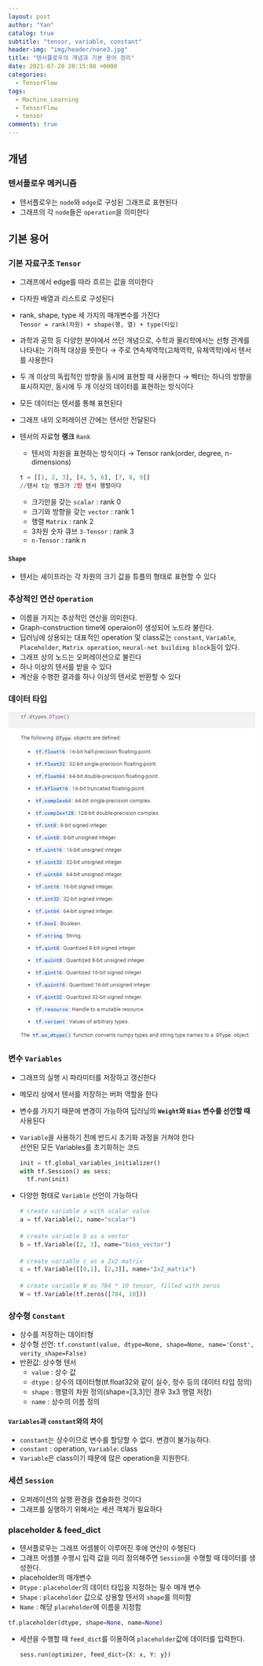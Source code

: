 ```yaml
---
layout: post
author: "Yan"
catalog: true
subtitle: "tensor, variable, constant"
header-img: "img/header/none3.jpg"
title: "텐서플로우의 개념과 기본 용어 정리"
date: 2021-07-20 20:15:08 +0000
categories:
  - TensorFlow
tags:
  - Machine_Learning
  - TensorFlow
  - tensor
comments: true
---
```


## 개념

### 텐서플로우 메커니즘

- 텐서플로우는 `node`와 `edge`로 구성된 그래프로 표현된다
- 그래프의 각 `node`들은 `operation`을 의미한다

## 기본 용어

### 기본 자료구조 `Tensor`

- 그래프에서 edge를 따라 흐르는 값을 의미한다
- 다차원 배열과 리스트로 구성된다
- rank, shape, type 세 가지의 매개변수를 가진다  
  `Tensor = rank(차원) + shape(행, 열) + type(타입)`
- 과학과 공학 등 다양한 분야에서 쓰던 개념으로, 수학과 물리학에서는 선형 관계를 나타내는 기하적 대상을 뜻한다 → 주로 연속체역학(고체역학, 유체역학)에서 텐서를 사용한다
- 두 개 이상의 독립적인 방향을 동시에 표현할 때 사용한다 → 벡터는 하나의 방향을 표시하지만, 동시에 두 개 이상의 데이터를 표현하는 방식이다
- 모든 데이터는 텐서를 통해 표현된다
- 그래프 내의 오퍼레이션 간에는 텐서만 전달된다
- 텐서의 자료형 **랭크** `Rank`

  - 텐서의 차원을 표현하는 방식이다 → Tensor rank(order, degree, n-dimensions)

  ```python
  t = [[1, 2, 3], [4, 5, 6], [7, 8, 9]]
  //텐서 t는 랭크가 2인 텐서 행렬이다
  ```

  - 크기만을 갖는 `scalar` : rank 0
  - 크기와 방향을 갖는 `vector` : rank 1
  - 행렬 `Matrix` : rank 2
  - 3차원 숫자 큐브 `3-Tensor` : rank 3
  - `n-Tensor` : rank n

#### `Shape`

- 텐서는 셰이프라는 각 차원의 크기 값을 튜플의 형태로 표현할 수 있다

### 추상적인 연산 `Operation`

- 이름을 가지는 추상적인 연산을 의미한다.
- Graph-construction time에 operaion이 생성되어 노드라 불린다.
- 딥러닝에 상용되는 대표적인 operation 및 class로는 `constant`, `Variable`, `Placeholder`, `Matrix operation`, `neural-net building block`등이 있다.
- 그래프 상의 노드는 오퍼레이션으로 불린다
- 하나 이상의 텐서를 받을 수 있다
- 계산을 수행한 결과를 하나 이상의 텐서로 반환할 수 있다

### 데이터 타입

![](/img/20210720-tensorflow01/1.png)

### 변수 `Variables`

- 그래프의 실행 시 파라미터를 저장하고 갱신한다
- 메모리 상에서 텐서를 저장하는 버퍼 역할을 한다
- 변수를 가지기 때문에 변경이 가능하여 딥러닝의 **`Weight`와 `Bias` 변수를 선언할 때** 사용된다
- `Variable`을 사용하기 전에 반드시 초기화 과정을 거쳐야 한다  
  선언된 모든 Variables를 초기화하는 코드
  ```python
  init = tf.global_variables_initializer()
  with tf.Session() as sess:
    tf.run(init)
  ```
- 다양한 형태로 `Variable` 선언이 가능하다

  ```python
  # create variable a with scalar value
  a = tf.Variable(2, name="scalar")

  # create variable b as a vector
  b = tf.Variable([2, 3], name="bios_vector")

  # create variable c as a 2x2 matrix
  c = tf.Variable([[0,1], [2,3]], name="2x2_matrix")

  # create variable W as 784 * 10 tensor, filled with zeros
  W = tf.Variable(tf.zeros([784, 10]))
  ```

### 상수형 `Constant`

- 상수를 저장하는 데이터형
- 상수형 선언: `tf.constant(value, dtype=None, shape=None, name='Const', verity_shape=False)`
- 반환값: 상수형 텐서
  - `value` : 상수 값
  - `dtype` : 상수의 데이터형(tf.float32와 같이 실수, 정수 등의 데이터 타입 정의)
  - `shape` : 행렬의 차원 정의(shape=[3,3]인 경우 3x3 행렬 저장)
  - `name` : 상수의 이름 정의

#### `Variables`과 `constant`와의 차이

- `constant`는 상수이므로 변수를 할당할 수 없다. 변경이 불가능하다.
- `constant` : operation, `Variable`: class
- `Variable`은 class이기 때문에 많은 operation을 지원한다.

### 세션 `Session`

- 오퍼레이션의 실행 환경을 캡슐화한 것이다
- 그래프를 실행하기 위해서는 세션 객체가 필요하다

### placeholder & feed_dict

- 텐서플로우는 그래프 어셈블이 이루어진 후에 연산이 수행된다
- 그래프 어셈블 수행시 입력 값을 미리 정의해주면 `Session`을 수행할 때 데이터를 생성한다.
- placeholder의 매개변수
- `Dtype` : `placeholder`의 데이터 타입을 지정하는 필수 매개 변수
- `Shape` : `placeholder` 값으로 상용할 텐서의 `shape`를 의미함
- `Name` : 해당 `placeholder`에 이름을 지정함

```python
tf.placeholder(dtype, shape=None, name=None)
```

- 세션을 수행할 때 `feed_dict`를 이용하여 `placeholder`값에 데이터를 입력한다.
  ```python
  sess.run(optimizer, feed_dict={X: x, Y: y})
  ```

